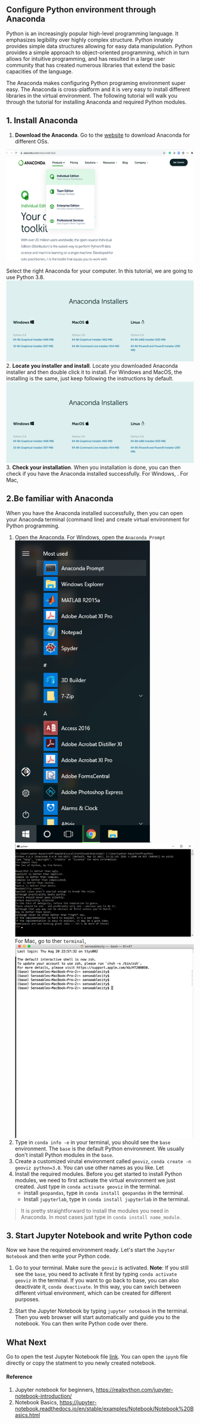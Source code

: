 ## Configure Python environment through Anaconda
Python is an increasingly popular high-level programming language. It emphasizes legibility over highly complex structure. Python innately provides simple data structures allowing for easy data manipulation. Python provides a simple approach to object-oriented programming, which in turn allows for intuitive programming, and has resulted in a large user community that has created numerous libraries that extend the basic capacities of the language.

The Anaconda makes configuring Python programing environment super easy. The Anaconda is cross-platform and it is very easy to install different libraries in the virtual environment. The following tutorial will walk you through the tutorial for installing Anaconda and required Python modules.

## 1. Install Anaconda
1. **Download the Anaconda**. Go to the [website](https://www.anaconda.com/products/individual) to download Anaconda for different OSs. 

<img src="images/download-anaconda.png" alt="Kitten"
	title="A cute kitten" height="300" />

Select the right Anaconda for your computer. In this tutorial, we are going to use Python 3.8. 
![](images/anaconda-downloaders.png)
2. **Locate you installer and install**. Locate you downloaded Anaconda installer and then double click it to install. For Windows and MacOS, the installing is the same, just keep following the instructions by default.
![](images/anaconda-downloaders.png)
3. **Check your installation**. When you installation is done, you can then check if you have the Anaconda installed successfully. For Windows, . For Mac, 


## 2.Be familiar with Anaconda
When you have the Anaconda installed successfully, then you can open your Anaconda terminal (command line) and create virtual environment for Python programming. 

1. Open the Anaconda. For Windows, open the `Anaconda Prompt` ![](images/prompt.png).  ![](images/win-terminal.png) For Mac, go to ther `terminal`, ![](images/mac-terminal.png)
2. Type in `conda info -e` in your terminal, you should see the `base` environment. The `base` is the default Python environment. We usually don't install Python modules in the `base`. 
3. Create a customized virutal environment called `geoviz`, `conda create -n geoviz python=3.8`. You can use other names as you like. Let
4. Install the required modules. Before you get started to install Python modules, we need to first activate the virtual environment we just created. Just type in `conda activate geoviz` in the terminal.
	- install `geopandas`, type in `conda install geopandas` in the terminal.
	- Install `jupyterlab`, type in `conda install jupyterlab` in the terminal.


> It is pretty straightforward to install the modules you need in Anaconda. In most cases just type in `conda install name_module`.


## 3. Start Jupyter Notebook and write Python code
Now we have the required environment ready. Let's start the `Jupyter Notebook` and then write your Python code. 

1. Go to your terminal. Make sure the `geoviz` is activated. **Note**: If you still see the `base`, you need to activate it first by typing `conda activate geoviz` in the terminal. If you want to go back to base, you can also deactivate it, `conda deactivate`. In this way, you can swich between different virtual environment, which can be created for different purposes. 

2. Start the Jupyter Notebook by typing `jupyter notebook` in the terminal. Then you web browser will start automatically and guide you to the notebook. You can then write Python code over there. 

## What Next
Go to open the test Jupyter Notebook file [link](PythonBasic.ipynb). You can open the `ipynb` file directly or copy the statment to you newly created notebook. 

#### Reference
1. Jupyter notebook for beginners, https://realpython.com/jupyter-notebook-introduction/
2. Notebook Basics, https://jupyter-notebook.readthedocs.io/en/stable/examples/Notebook/Notebook%20Basics.html
